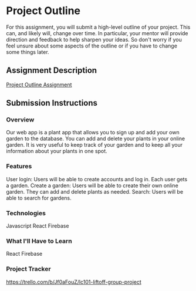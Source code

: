 # Project Outline
For this assignment, you will submit a high-level outline of your project. This can, and likely will, change over time. In particular, your mentor will provide direction and feedback to help sharpen your ideas. So don't worry if you feel unsure about some aspects of the outline or if you have to change some things later.

## Assignment Description
[Project Outline Assignment](https://education.launchcode.org/liftoff/modules/assignments/project-outline)

## Submission Instructions

### Overview
Our web app is a plant app that allows you to sign up and add your 
own garden to the database.  You can add and delete your plants in
your online garden.  It is very useful to keep track of your garden and 
to keep all your information about your plants in one spot.
### Features
User login: Users will be able to create accounts and log in.  Each user gets a garden.
Create a garden: Users will be able to create their own online garden.  They can add and delete plants as needed.
Search: Users will be able to search for gardens.
### Technologies
Javascript
React
Firebase
### What I'll Have to Learn
React
Firebase
### Project Tracker
https://trello.com/b/Jf0aFouZ/lc101-liftoff-group-project
